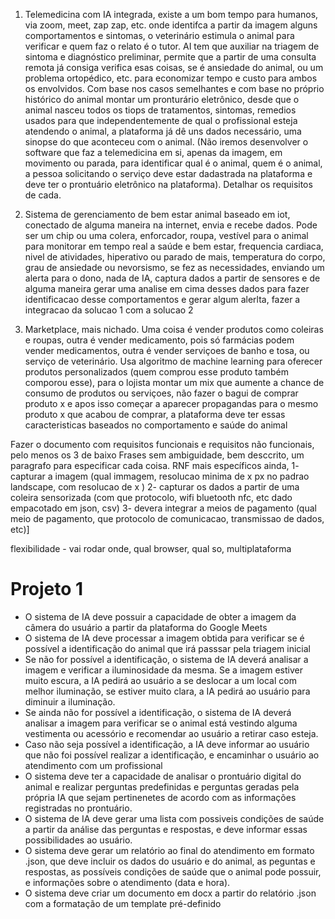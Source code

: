 1. Telemedicina com IA integrada, existe a um bom tempo para humanos, via zoom, meet, zap zap, etc. onde identifca a partir da imagem alguns comportamentos e sintomas, o veterinário estimula o animal para verificar e quem faz o relato é o tutor. AI tem que auxiliar na triagem de sintoma e diagnóstico preliminar, permite que a partir de uma consulta remota já consiga verifica esas coisas, se é ansiedade do animal, ou um problema ortopédico, etc. para economizar tempo e custo para ambos os envolvidos. Com base nos casos semelhantes e com base no próprio histórico do animal montar um pronturário eletrônico, desde que o animal nasceu todos os tiops de tratamentos, sintomas, remedios usados para que independentemente de qual o profissional esteja atendendo o animal, a plataforma já dê uns dados necessário, uma sinopse do que aconteceu com o animal. (Não iremos desenvolver o software que faz a telemedicina em si, apenas da imagem, em movimento ou parada, para identificar qual é o animal, quem é o animal, a pessoa solicitando o serviço deve estar dadastrada na plataforma e deve ter o prontuário eletrônico na plataforma). Detalhar os requisitos de cada.

2. Sistema de gerenciamento de bem estar animal baseado em iot, conectado de alguma maneira na internet, envia e recebe dados. Pode ser um chip ou uma colera, enforcador, roupa, vestível para o animal para monitorar em tempo real a saúde e bem estar, frequencia cardiaca, nivel de atividades, hiperativo ou parado de mais, temperatura do corpo, grau de ansiedade ou nevorsismo, se fez as necessidades, enviando um alerta para o dono, nada de IA, captura dados a partir de sensores e de alguma maneira gerar uma analise em cima desses dados para fazer identificacao desse comportamentos e gerar algum alerlta, fazer a integracao da solucao 1 com a solucao 2

3. Marketplace, mais nichado. Uma coisa é vender produtos como coleiras e roupas, outra é vender medicamento, pois só farmácias podem vender medicamentos, outra é vender serviçoes de banho e tosa, ou serviço de veterinário. Usa algoritmo de machine learning para oferecer produtos personalizados (quem comprou esse produto também comporou esse), para o lojista montar um mix que aumente a chance de consumo de produtos ou serviçoes, não fazer o bagui de comprar produto x e apos isso começar a aparecer propagandas para o mesmo produto x que acabou de comprar, a plataforma deve ter essas caracteristicas baseados no comportamento e saúde do animal

Fazer o documento com requisitos funcionais e requisitos não funcionais, pelo menos os 3 de baixo
Frases sem ambiguidade, bem desccrito, um paragrafo para especificar cada coisa. RNF mais específicos ainda, 1- capturar a imagem (qual immagem, resolucao minima de x px no padrao landscape, com resolucao de x ) 2- capturar os dados a partir de uma coleira sensorizada (com que protocolo, wifi bluetooth nfc, etc dado empacotado em json, csv) 3- devera integrar a meios de pagamento (qual meio de pagamento, que protocolo de comunicacao, transmissao de dados, etc)]

flexibilidade - vai rodar onde, qual browser, qual so, multiplataforma

# Projeto 1
- O sistema de IA deve possuir a capacidade de obter a imagem da câmera do usuário a partir da plataforma do Google Meets
- O sistema de IA deve processar a imagem obtida para verificar se é possível a identificação do animal que irá passsar pela triagem inicial
- Se não for possível a identificação, o sistema de IA deverá analisar a imagem e verificar a iluminosidade da mesma. Se a imagem estiver muito escura, a IA pedirá ao usuário a se deslocar a um local com melhor iluminação, se estiver muito clara, a IA pedirá ao usuário para diminuir a iluminação. 
- Se ainda não for possível a identificação, o sistema de IA deverá analisar a imagem para verificar se o animal está vestindo alguma vestimenta ou acessório e recomendar ao usuário a retirar caso esteja.
- Caso não seja possível a identificação, a IA deve informar ao usuário que não foi possível realizar a identificação, e encaminhar o usuário ao atendimento com um profissional
- O sistema deve ter a capacidade de analisar o prontuário digital do animal e realizar perguntas predefinidas e perguntas geradas pela própria IA que sejam pertinenetes de acordo com as informações registradas no prontuário. 
- O sistema de IA deve gerar uma lista com possiveis condições de saúde a partir da análise das perguntas e respostas, e deve informar essas possibilidades ao usuário.
- O sistema deve gerar um relatório ao final do atendimento em formato .json, que deve incluir os dados do usuário e do animal, as peguntas e respostas, as possíveis condições de saúde que o animal pode possuir, e informações sobre o atendimento (data e hora).
- O sistema deve criar um documento em docx a partir do relatório .json com a formatação de um template pré-definido 